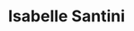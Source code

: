 ---
title: Isabelle Santini

faction:
  sort: Santini
  given: Blanchard

parents:
  - name: "Henri Montaigne"
    type: "Father"
  - name: "Giulia Montaigne"
    type: "Mother"

partners:
  - name: "Paolo Santini"
    type: "Husband"

children:
  - name: "Riccardo Santini"
    type: "Son"
  - name: "Lucille Santini"
    type: "Daughter"

char_data:
  - element_title: "Pronouns"
    element: "she/her"
  - element_title: "Race"
    element: ""
  - element_title: "Age"
    element: ""
  - element_title: "Height"
    element: ""
  - element_title: "Hair"
    element: ""
  - element_title: "Skin"
    element: ""
  - element_title: "Eyes"
    element: ""

excerpt: "Philippe Montaigne's daughter and wife to Paolo Santini, a skilled mage and arcanist. She is deeply involved in magical research and experimentation, seeking to push the boundaries of magical knowledge."
---